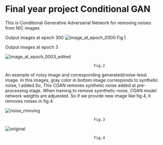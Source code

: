 #  Final year project Conditional GAN
 This is Conditional Generative Adversarial Network for removing noises from NIC images
 
 
 Output images at epoch 300
 ![image_at_epoch_0300](https://user-images.githubusercontent.com/47823522/146335467-aa869831-b36a-44b9-9a1a-3e724c8a5a4c.png)
                                            Fig.1
 
 
 Output images at epoch 3
 
 
 ![image_at_epoch_0003_edited](https://user-images.githubusercontent.com/47823522/146335429-1d21ab07-aef3-4274-bbb1-d4c152e9d087.png)
 
 
                                            Fig.2
 
An example of noisy image and corresponding generated(noise-less) image. In this images, gray color in bottom image corresponds to synthetic noise, I added.So, This CGAN removes   synthetic noise added at pre-processing stage. When training to remove sysnthetic noise, CGAN model network weights are adjuested. So if we provide new image like fig 4, it removes noises in fig 4.


![noise_rmoving](https://user-images.githubusercontent.com/47823522/146335518-4d041b9c-7b2b-4133-8da9-686f25092ff9.png)
                                            
                                            
                                            Fig.3

![original](https://user-images.githubusercontent.com/47823522/146336746-3f8fe519-a89a-4a2d-8d2e-caded221b5bc.PNG)
                                            
                                            Fig.4
